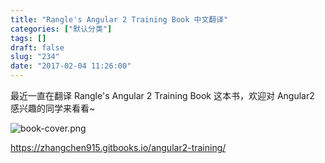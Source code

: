 ```yaml
---
title: "Rangle's Angular 2 Training Book 中文翻译"
categories: ["默认分类"]
tags: []
draft: false
slug: "234"
date: "2017-02-04 11:26:00"
---
```


最近一直在翻译 Rangle's Angular 2 Training Book 这本书，欢迎对 Angular2 感兴趣的同学来看看~

![book-cover.png][1]


https://zhangchen915.gitbooks.io/angular2-training/


  [1]: http://img.bi-bo.cn/2017/02/3890273541.png
